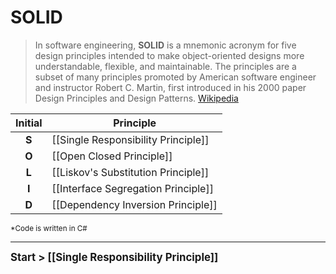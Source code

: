 # SOLID
<!-- Commented out so it isn't shown as the table below contains everything already. Needs to be here to stop file scan from Software Principles waypoint (so no links are there)
%% Begin Waypoint %%
- **[[SOLID]]**
	- [[Dependency Inversion Principle]]
	- [[Interface Segregation Principle]]
	- [[Liskov's Substitution Principle]]
	- [[Open Closed Principle]]
	- [[Single Responsibility Principle]]

%% End Waypoint %%
-->

> In software engineering, **SOLID** is a mnemonic acronym for five design principles intended to make object-oriented designs more understandable, flexible, and maintainable. The principles are a subset of many principles promoted by American software engineer and instructor Robert C. Martin, first introduced in his 2000 paper Design Principles and Design Patterns.
> [Wikipedia](https://en.wikipedia.org/wiki/SOLID)

| Initial | Principle                           |
|:-------:| ----------------------------------- |
|  **S**  | [[Single Responsibility Principle]] |
|  **O**  | [[Open Closed Principle]]           |
|  **L**  | [[Liskov's Substitution Principle]] |
|  **I**  | [[Interface Segregation Principle]] |
|  **D**  | [[Dependency Inversion Principle]]  |

<sub>*Code is written in C#</sub>

---

**<big>Start > [[Single Responsibility Principle]]</big>**